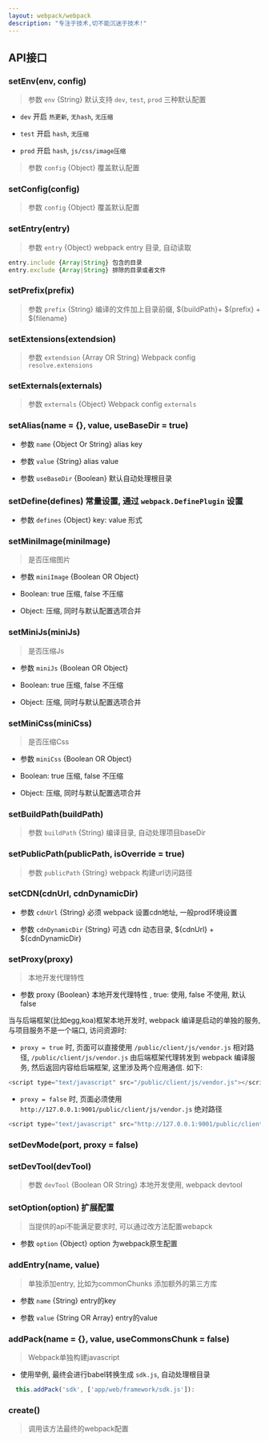 ```yaml
---
layout: webpack/webpack
description: "专注于技术,切不能沉迷于技术!"
---
```



## API接口

### setEnv(env, config) 

> 参数 `env` {String}  默认支持 `dev`, `test`, `prod` 三种默认配置

- `dev`  开启 `热更新`, `无hash`, `无压缩`

- `test` 开启 `hash`, `无压缩`

- `prod` 开启 `hash`, `js/css/image压缩`

> 参数 `config` {Object} 覆盖默认配置


### setConfig(config) 

> 参数 `config`  {Object}  覆盖默认配置


### setEntry(entry)

> 参数 `entry`   {Object} webpack entry 目录, 自动读取

```js
entry.include {Array|String} 包含的目录
entry.exclude {Array|String} 排除的目录或者文件
```

### setPrefix(prefix)

> 参数 `prefix`  {String}  编译的文件加上目录前缀, ${buildPath}+ ${prefix} + ${filename}

### setExtensions(extendsion)

> 参数 `extendsion`  {Array OR String}  Webpack config `resolve.extensions`


### setExternals(externals)

> 参数 `externals`  {Object}  Webpack config `externals`


### setAlias(name = {}, value, useBaseDir = true) 

- 参数 `name`  {Object Or String}  alias key

- 参数 `value`  {String}  alias value

- 参数 `useBaseDir`  {Boolean} 默认自动处理根目录


### setDefine(defines) 常量设置, 通过 `webpack.DefinePlugin` 设置 

- 参数 `defines`  {Object}  key: value 形式


### setMiniImage(miniImage)

> 是否压缩图片

- 参数 `miniImage`  {Boolean OR Object}  

- Boolean: true 压缩,  false 不压缩 

- Object: 压缩, 同时与默认配置选项合并


### setMiniJs(miniJs)

> 是否压缩Js

- 参数 `miniJs`  {Boolean OR Object}  

- Boolean: true 压缩,  false 不压缩 

- Object: 压缩, 同时与默认配置选项合并

### setMiniCss(miniCss)

> 是否压缩Css

- 参数 `miniCss`  {Boolean OR Object}  

- Boolean: true 压缩,  false 不压缩 

- Object: 压缩, 同时与默认配置选项合并

### setBuildPath(buildPath)

> 参数 `buildPath`  {String}  编译目录, 自动处理项目baseDir


### setPublicPath(publicPath, isOverride = true)

> 参数 `publicPath`  {String}  webpack 构建url访问路径


### setCDN(cdnUrl, cdnDynamicDir)

- 参数 `cdnUrl`  {String} 必须 webpack 设置cdn地址, 一般prod环境设置

- 参数 `cdnDynamicDir`  {String} 可选  cdn 动态目录, ${cdnUrl} + ${cdnDynamicDir}


### setProxy(proxy) 

> 本地开发代理特性

- 参数 proxy  {Boolean}  本地开发代理特性 , true: 使用,  false 不使用, 默认 false

当与后端框架(比如egg,koa)框架本地开发时, webpack 编译是启动的单独的服务, 与项目服务不是一个端口, 访问资源时:
 
- `proxy = true` 时, 页面可以直接使用 `/public/client/js/vendor.js` 相对路径,  `/public/client/js/vendor.js` 
由后端框架代理转发到 webpack 编译服务, 然后返回内容给后端框架, 这里涉及两个应用通信. 如下:

```js
<script type="text/javascript" src="/public/client/js/vendor.js"></script>
```




- `proxy = false` 时, 页面必须使用 `http://127.0.0.1:9001/public/client/js/vendor.js` 绝对路径

```js
<script type="text/javascript" src="http://127.0.0.1:9001/public/client/js/vendor.js"></script>
```



### setDevMode(port, proxy = false)



### setDevTool(devTool) 

> 参数 `devTool`  {Boolean OR String}  本地开发使用, webpack devtool


### setOption(option) 扩展配置

> 当提供的api不能满足要求时, 可以通过改方法配置webapck

- 参数 `option`  {Object} option 为webpack原生配置


### addEntry(name, value)

> 单独添加entry, 比如为commonChunks 添加额外的第三方库

- 参数 `name`  {String} entry的key

- 参数 `value`  {String OR Array}  entry的value


### addPack(name = {}, value, useCommonsChunk = false)

> Webpack单独构建javascript

- 使用举例, 最终会进行babel转换生成 `sdk.js`, 自动处理根目录

```js
  this.addPack('sdk', ['app/web/framework/sdk.js']):
```

### create()

> 调用该方法最终的webpack配置

